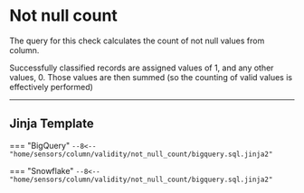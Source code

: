 #  Not null count
The query for this check calculates the count of not null values from column.

Successfully classified records are assigned values of 1, and any other values, 0.
Those values are then summed (so the counting of valid values is effectively performed)
___
## Jinja Template
=== "BigQuery"
    ```
    --8<-- "home/sensors/column/validity/not_null_count/bigquery.sql.jinja2"
    ```

=== "Snowflake"
    ```
    --8<-- "home/sensors/column/validity/not_null_count/bigquery.sql.jinja2"
    ```